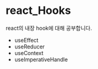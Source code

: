# react_Hooks

react의 내장 hook에 대해 공부합니다.

- useEffect
- useReducer
- useContext
- useImperativeHandle
